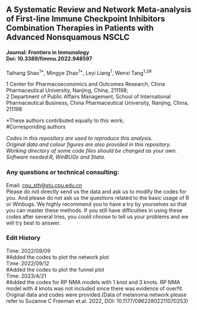 ## A Systematic Review and Network Meta-analysis of First-line Immune Checkpoint Inhibitors Combination Therapies in Patients with Advanced Nonsquamous NSCLC

#### Journal: Frontiers in Immunology<br>Doi: 10.3389/fimmu.2022.948597

Taihang Shao<sup>1*</sup>, Mingye Zhao<sup>1*</sup>, Leyi Liang<sup>1</sup>, Wenxi Tang<sup>1,2#</sup>

1 Center for Pharmacoeconomics and Outcomes Research, China Pharmaceutical University, Nanjing, China, 211198; <br>
2 Department of Public Affairs Management, School of International Pharmaceutical Business, China Pharmaceutical University, Nanjing, China, 211198

*These authors contributed equally to this work; <br>
#Corresponding authors

*Codes in this repository are used to reproduce this analysis.*<br>
*Original data and colour figures are also provided in this repository.*<br>
*Working directory of some code files should be changed as your own.*<br>
*Software needed:R, WinBUGs and Stata.*

### Any questions or technical consulting:
Email: cpu_sth@stu.cpu.edu.cn <br>
Please do not directly send us the data and ask us to modify the codes for you. And please do not ask us the questions related to the basic usage of R or Winbugs. We highly recommend you to have a try by yourselves so that you can master these methods. If you still have difficulties in using these codes after several tries, you could choose to tell us your problems and we will try best to answer.


### Edit History
Time: 2022/09/09<br>
#Added the codes to plot the network plot<br>
Time: 2022/09/12<br>
#Added the codes to plot the funnel plot<br>
Time: 2023/4/21<br>
#Added the codes for RP NMA models with 1 knot and 3 knots. RP NMA model with 4 knots was not included since there was evidence of overfit. Original data and codes were provided.(Data of melanoma network please refer to Suzanne C Freeman et.al. 2022, DOI: 10.1177/09622802211070253)<br>
